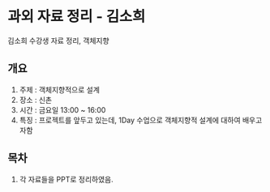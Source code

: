 # 과외 자료 정리 - 김소희
김소희 수강생 자료 정리, 객체지향

## 개요
1. 주제 : 객체지향적으로 설계
2. 장소 : 신촌
3. 시간 : 금요일 13:00 ~ 16:00
4. 특징 : 프로젝트를 앞두고 있는데, 1Day 수업으로 객체지향적 설계에 대하여 배우고자함

##  목차
1. 각 자료들을 PPT로 정리하였음.